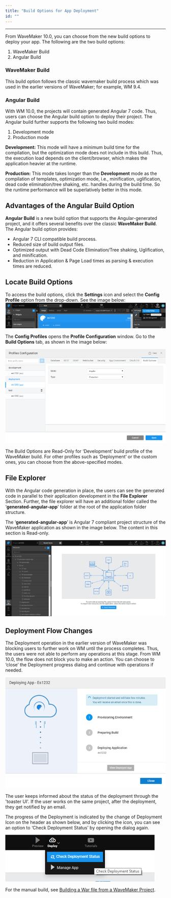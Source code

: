 ```yaml
---
title: "Build Options for App Deployment"
id: ""
---
```

---

From WaveMaker 10.0, you can choose from the new build options to deploy your app. The following are the two build options:

1. WaveMaker Build
2. Angular Build

### WaveMaker Build

This build option follows the classic wavemaker build process which was used in the earlier versions of WaveMaker; for example, WM 9.4.

### Angular Build

With WM 10.0, the projects will contain generated Angular 7 code. Thus, users can choose the Angular build option to deploy their project. The Angular build further supports the following two build modes:

1. Development mode
2. Production mode

**Development:** This mode will have a minimum build time for the compilation, but the optimization mode does not include in this build. Thus, the execution load depends on the client/browser, which makes the application heavier at the runtime.

**Production:** This mode takes longer than the **Development** mode as the compilation of templates, optimization mode, i.e., minification, uglification, dead code elimination/tree shaking, etc. handles during the build time. So the runtime performance will be superlatively better in this mode.

## Advantages of the Angular Build Option

**Angular Build** is a new build option that supports the Angular-generated project, and it offers several benefits over the classic **WaveMaker Build**. The Angular build option provides:

- Angular 7 CLI compatible build process.
- Reduced size of build output files.
- Optimized output with Dead Code Elimination/Tree shaking, Uglification, and minification.
- Reduction in Application & Page Load times as parsing & execution times are reduced.

## Locate Build Options

To access the build options, click the **Settings** icon and select the **Config Profile** option from the drop-down. See the image below: [![](/learn/assets/Config-profile.png)](/learn/assets/Config-profile.png)

The **Config Profiles** opens the **Profile Configuration** window. Go to the **Build Options** tab, as shown in the image below:

[![](/learn/assets/Locate-build-options.png)](/learn/assets/Locate-build-options.png)

The Build Options are Read-Only for ‘Development’ build profile of the WaveMaker build. For other profiles such as ‘Deployment’ or the custom ones, you can choose from the above-specified modes.

## File Explorer

With the Angular code generation in place, the users can see the generated code in parallel to their application development in the **File Explorer** Section. Further, the file explorer will have an additional folder called the ‘**generated-angular-app**’ folder at the root of the application folder structure.

The ‘**generated-angular-app**’ is Angular 7 compliant project structure of the WaveMaker application as shown in the image below. The content in this section is Read-only.

[![](/learn/assets/Build-start.png)](/learn/assets/Build-start.png)

## Deployment Flow Changes

The Deployment operation in the earlier version of WaveMaker was blocking users to further work on WM until the process completes. Thus, the users were not able to perform any operations at this stage. From WM 10.0, the flow does not block you to make an action. You can choose to ‘close’ the Deployment progress dialog and continue with operations if needed.

[![](/learn/assets/Deployment-flow-changes.png)](/learn/assets/Deployment-flow-changes.png)

The user keeps informed about the status of the deployment through the 'toaster UI'. If the user works on the same project, after the deployment, they get notified by an email.

The progress of the Deployment is indicated by the change of Deployment Icon on the header as shown below, and by clicking the icon, you can see an option to ‘Check Deployment Status’ by opening the dialog again.

[![](/learn/assets/Check-deployment-status-Click-e1554896395542.png)](/learn/assets/Check-deployment-status-Click-e1554896395542.png)

For the manual build, see [Building a War file from a WaveMaker Project](/learn/app-development/deployment/building-war-wavemaker-project/).

